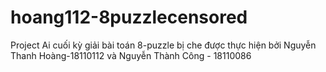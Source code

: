 # hoang112-8puzzlecensored
Project Ai cuối kỳ  giải bài toán 8-puzzle bị che được thực hiện bởi Nguyễn Thanh Hoàng-18110112 và Nguyễn Thành Công - 18110086

